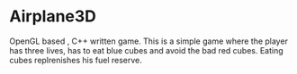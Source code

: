 # Airplane3D
OpenGL based , C++ written game.
This is a simple game where the player has three lives, has to eat blue cubes and avoid the bad red cubes. Eating cubes replrenishes his 
fuel reserve.

